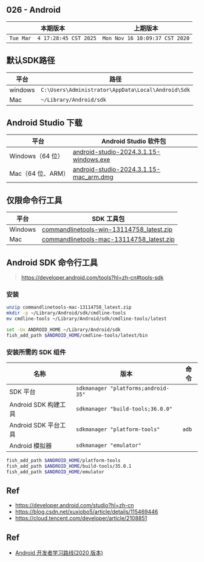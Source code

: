 ## 026 - Android

|本期版本|上期版本
|:---:|:---:
`Tue Mar  4 17:28:45 CST 2025` | `Mon Nov 16 10:09:37 CST 2020`

## 默认SDK路径

平台|路径
---|---
windows | `C:\Users\Administrator\AppData\Local\Android\Sdk`
Mac | `~/Library/Android/sdk`


## Android Studio 下载

平台|Android Studio 软件包
---|---
Windows（64 位）| [android-studio-2024.3.1.15-windows.exe](https://redirector.gvt1.com/edgedl/android/studio/install/2024.3.1.15/android-studio-2024.3.1.15-windows.exe)
Mac（64 位、ARM）| [android-studio-2024.3.1.15-mac_arm.dmg](https://redirector.gvt1.com/edgedl/android/studio/install/2024.3.1.15/android-studio-2024.3.1.15-mac_arm.dmg)


## 仅限命令行工具

平台|SDK 工具包
---|---
Windows | [commandlinetools-win-13114758_latest.zip](https://dl.google.com/android/repository/commandlinetools-win-13114758_latest.zip?hl=zh-cn)
Mac | [commandlinetools-mac-13114758_latest.zip](https://dl.google.com/android/repository/commandlinetools-mac-13114758_latest.zip?hl=zh-cn)



## Android SDK 命令行工具

> https://developer.android.com/tools?hl=zh-cn#tools-sdk


### 安装

```bash
unzip commandlinetools-mac-13114758_latest.zip
mkdir -p ~/Library/Android/sdk/cmdline-tools
mv cmdline-tools ~/Library/Android/sdk/cmdline-tools/latest
```

```bash
set -Ux ANDROID_HOME ~/Library/Android/sdk
fish_add_path $ANDROID_HOME/cmdline-tools/latest/bin
```



### 安装所需的 SDK 组件

名称| 版本|命令
---|---|---
SDK 平台 |  `sdkmanager "platforms;android-35"`
Android SDK 构建工具 |  `sdkmanager "build-tools;36.0.0"`
Android SDK 平台工具 | `sdkmanager "platform-tools"`| `adb`
Android 模拟器 | `sdkmanager "emulator"`


```bash
fish_add_path $ANDROID_HOME/platform-tools
fish_add_path $ANDROID_HOME/build-tools/35.0.1
fish_add_path $ANDROID_HOME/emulator
```




## Ref


* https://developer.android.com/studio?hl=zh-cn
* https://blog.csdn.net/xuxiobo5/article/details/115469446
* https://cloud.tencent.com/developer/article/2108851



## Ref

* [Android 开发者学习路线(2020 版本)](https://androidperformance.com/2020/02/03/android-development-learning-path-2020-edition/)